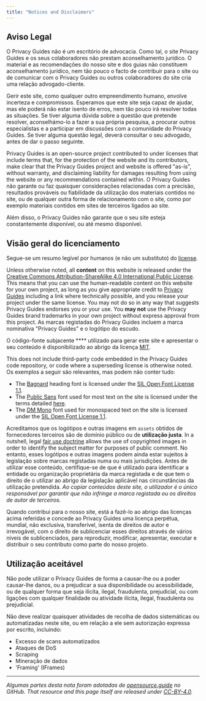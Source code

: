 ```yaml
---
title: "Notices and Disclaimers"
---
```


## Aviso Legal

O Privacy Guides não é um escritório de advocacia. Como tal, o site Privacy Guides e os seus colaboradores não prestam aconselhamento jurídico. O material e as recomendações do nosso site e dos guias não constituem aconselhamento jurídico, nem tão pouco o facto de contribuir para o site ou de comunicar com o Privacy Guides ou outros colaboradores do site cria uma relação advogado-cliente.

Gerir este site, como qualquer outro empreendimento humano, envolve incerteza e compromissos. Esperamos que este site seja capaz de ajudar, mas ele poderá não estar isento de erros, nem tão pouco irá resolver todas as situações. Se tiver alguma dúvida sobre a questão que pretende resolver, aconselhámo-lo a fazer a sua própria pesquisa, a procurar outros especialistas e a participar em discussões com a comunidade do Privacy Guides. Se tiver alguma questão legal, deverá consultar o seu advogado, antes de dar o passo seguinte.

Privacy Guides is an open-source project contributed to under licenses that include terms that, for the protection of the website and its contributors, make clear that the Privacy Guides project and website is offered "as-is", without warranty, and disclaiming liability for damages resulting from using the website or any recommendations contained within. O Privacy Guides não garante ou faz quaisquer considerações relacionadas com a precisão, resultados prováveis ou fiabilidade da utilização dos materiais contidos no site, ou de qualquer outra forma de relacionamento com o site, como por exemplo materiais contidos em sites de terceiros ligados ao site.

Além disso, o Privacy Guides não garante que o seu site esteja constantemente disponível, ou até mesmo disponível.

## Visão geral do licenciamento

<div class="admonition danger" markdown>

Segue-se um resumo legível por humanos (e não um substituto) do [license](/license).

</div>

Unless otherwise noted, all **content** on this website is released under the [Creative Commons Attribution-ShareAlike 4.0 International Public License](https://github.com/privacyguides/privacyguides.org/tree/main/LICENSE). This means that you can use the human-readable content on this website for your own project, as long as you give appropriate credit to [Privacy Guides](https://www.privacyguides.org) including a link where technically possible, and you release your project under the same license. You may not do so in any way that suggests Privacy Guides endorses you or your use. You **may not** use the Privacy Guides brand trademarks in your own project without express approval from this project. As marcas registadas do Privacy Guides incluem a marca nominativa "Privacy Guides" e o logótipo do escudo.

O código-fonte subjacente **** utilizado para gerar este site e apresentar o seu conteúdo é disponibilizado ao abrigo da licença [MIT](https://github.com/privacyguides/privacyguides.org/tree/main/LICENSE-CODE).

This does not include third-party code embedded in the Privacy Guides code repository, or code where a superseding license is otherwise noted. Os exemplos a seguir são relevantes, mas podem não conter tudo:

* The [Bagnard](https://github.com/privacyguides/brand/tree/67166ed8b641d8ac1837d0b75329e02ed4056704/fonts/Bagnard) heading font is licensed under the [SIL Open Font License 1.1](https://github.com/privacyguides/brand/blob/67166ed8b641d8ac1837d0b75329e02ed4056704/fonts/Bagnard/LICENSE.txt).
* The [Public Sans](https://github.com/privacyguides/brand/tree/67166ed8b641d8ac1837d0b75329e02ed4056704/fonts/Public%20Sans) font used for most text on the site is licensed under the terms detailed [here](https://github.com/privacyguides/brand/blob/67166ed8b641d8ac1837d0b75329e02ed4056704/fonts/Public%20Sans/LICENSE.txt).
* The [DM Mono](https://github.com/privacyguides/brand/tree/67166ed8b641d8ac1837d0b75329e02ed4056704/fonts/DM%20Mono) font used for monospaced text on the site is licensed under the [SIL Open Font License 1.1](https://github.com/privacyguides/brand/blob/67166ed8b641d8ac1837d0b75329e02ed4056704/fonts/DM%20Mono/LICENSE.txt).

Acreditamos que os logótipos e outras imagens em `assets` obtidos de fornecedores terceiros são de domínio público ou de **utilização justa**. In a nutshell, legal [fair use doctrine](https://copyright.gov/fair-use/more-info.html) allows the use of copyrighted images in order to identify the subject matter for purposes of public comment. No entanto, esses logótipos e outras imagens podem ainda estar sujeitos à legislação sobre marcas registadas numa ou mais jurisdições. Antes de utilizar esse conteúdo, certifique-se de que é utilizado para identificar a entidade ou organização proprietária da marca registada e de que tem o direito de o utilizar ao abrigo da legislação aplicável nas circunstâncias da utilização pretendida. *Ao copiar conteúdos deste site, o utilizador é o único responsável por garantir que não infringe a marca registada ou os direitos de autor de terceiros.*

Quando contribui para o nosso site, está a fazê-lo ao abrigo das licenças acima referidas e concede ao Privacy Guides uma licença perpétua, mundial, não exclusiva, transferível, isenta de direitos de autor e irrevogável, com o direito de sublicenciar esses direitos através de vários níveis de sublicenciados, para reproduzir, modificar, apresentar, executar e distribuir o seu contributo como parte do nosso projeto.

## Utilização aceitável

Não pode utilizar o Privacy Guides de forma a causar-lhe ou a poder causar-lhe danos, ou a prejudicar a sua disponibilidade ou acessibilidade, ou de qualquer forma que seja ilícita, ilegal, fraudulenta, prejudicial, ou com ligações com qualquer finalidade ou atividade ilícita, ilegal, fraudulenta ou prejudicial.

Não deve realizar quaisquer atividades de recolha de dados sistemáticas ou automatizadas neste site, ou em relação a ele sem autorização expressa por escrito, incluindo:

* Excesso de scans automatizados
* Ataques de DoS
* Scraping
* Mineração de dados
* 'Framing' (IFrames)

---

*Algumas partes desta nota foram adotadas de [opensource.guide](https://github.com/github/opensource.guide/blob/master/notices.md) no GitHub. That resource and this page itself are released under [CC-BY-4.0](https://creativecommons.org/licenses/by-sa/4.0).*
